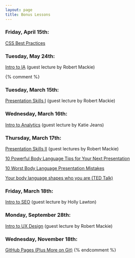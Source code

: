 ```yaml
---
layout: page
title: Bonus Lessons
---
```


### Friday, April 15th:

[CSS Best Practices](/slides/bonus-css-best-practices-slides/)

### Tuesday, May 24th:

[Intro to IA](/public/files/intro-to-ia.pdf) (guest lecture by Robert Mackie)

{% comment %}
### Tuesday, March 15th:

[Presentation Skills I](/public/files/presentation-skills-1.pdf) (guest lecture by Robert Mackie)

### Wednesday, March 16th:

[Intro to Analytics](/public/files/intro-to-analytics.pdf) (guest lecture by Katie Jeans)

### Thursday, March 17th:

[Presentation Skills II](/public/files/presentation-skills-2.pdf) (guest lectures by Robert Mackie)

[10 Powerful Body Language Tips for Your Next Presentation](/public/files/10-body-language-tips-every-speaker-must-know.jpg)

[10 Worst Body Language Presentation Mistakes](/public/files/10-worst-body-language-presentation-mistakes.pdf)

[Your body language shapes who you are (TED Talk)](http://www.ted.com/talks/amy_cuddy_your_body_language_shapes_who_you_are)

### Friday, March 18th:

[Intro to SEO](/public/files/intro-to-seo.pdf) (guest lecture by Holly Lawton)


### Monday, September 28th:

[Intro to UX Design](/public/files/intro-to-ux.pdf) (guest lecture by Robert Mackie)

### Wednesday, November 18th:

[GitHub Pages (Plus More on Git)](/slides/github-pages-slides/)
{% endcomment %}
